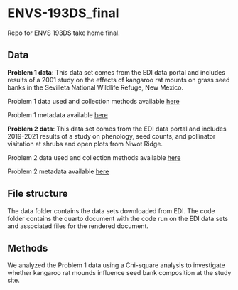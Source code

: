 # ENVS-193DS_final
Repo for ENVS 193DS take home final.

## Data 

**Problem 1 data**: This data set comes from the EDI data portal and includes results of a 2001 study on the effects of kangaroo rat mounts on grass seed banks in the Sevilleta National Wildlife Refuge, New Mexico. 

Problem 1 data used and collection methods available [here](https://portal.edirepository.org/nis/mapbrowse?packageid=knb-lter-sev.208.102459)

Problem 1 metadata available [here](https://portal.edirepository.org/nis/metadataviewer?packageid=knb-lter-sev.208.102459)

**Problem 2 data**: This data set comes from the EDI data portal and includes 2019-2021 results of a study on phenology, seed counts, and pollinator visitation at shrubs and open plots from Niwot Ridge. 

Problem 2 data used and collection methods available [here](https://portal.edirepository.org/nis/mapbrowse?packageid=knb-lter-nwt.297.1)

Problem 2 metadata available [here](https://portal.edirepository.org/nis/metadataviewer?packageid=knb-lter-nwt.297.1)


## File structure 

The data folder contains the data sets downloaded from EDI. 
The code folder contains the quarto document with the code run on the EDI data sets and associated files for the rendered document.

## Methods 

We analyzed the Problem 1 data using a Chi-square analysis to investigate whether kangaroo rat mounds influence seed bank composition at the study site. 



